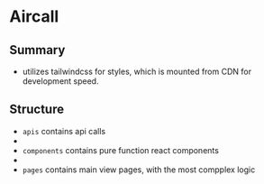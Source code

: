 # Aircall

## Summary

- utilizes tailwindcss for styles, which is mounted from CDN for development speed.

## Structure
- `apis` contains api calls
- 
- `components` contains pure function react components
- 
- `pages` contains main view pages, with the most compplex logic
